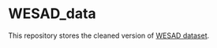 # WESAD_data

This repository stores the cleaned version of [WESAD dataset](https://uni-siegen.sciebo.de/s/pYjSgfOVs6Ntahr). 

